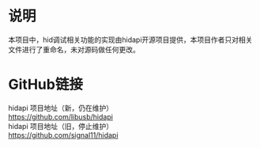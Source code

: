 # 说明
本项目中，hid调试相关功能的实现由hidapi开源项目提供，本项目作者只对相关文件进行了重命名，未对源码做任何更改。
# GitHub链接
hidapi 项目地址（新，仍在维护）  
https://github.com/libusb/hidapi  
hidapi 项目地址（旧，停止维护）  
https://github.com/signal11/hidapi